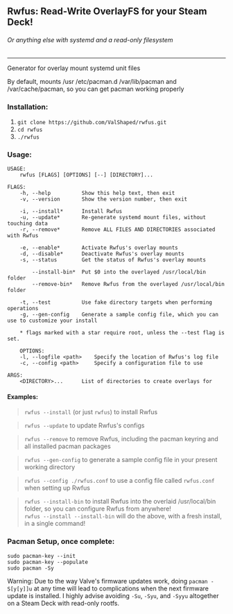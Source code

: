 ## Rwfus: Read-Write OverlayFS for your Steam Deck!
###### Or anything else with systemd and a read-only filesystem
---

Generator for overlay mount systemd unit files

By default, mounts /usr /etc/pacman.d /var/lib/pacman and /var/cache/pacman, so you can get pacman working properly

### Installation:

1. `git clone https://github.com/ValShaped/rwfus.git`
2. `cd rwfus`
3. `./rwfus`

### Usage:

```
USAGE:
    rwfus [FLAGS] [OPTIONS] [--] [DIRECTORY]...

FLAGS:
    -h, --help          Show this help text, then exit
    -v, --version       Show the version number, then exit

    -i, --install*      Install Rwfus
    -u, --update*       Re-generate systemd mount files, without touching data
    -r, --remove*       Remove ALL FILES AND DIRECTORIES associated with Rwfus

    -e, --enable*       Activate Rwfus's overlay mounts
    -d, --disable*      Deactivate Rwfus's overlay mounts
    -s, --status        Get the status of Rwfus's overlay mounts

        --install-bin*  Put $0 into the overlayed /usr/local/bin folder
        --remove-bin*   Remove Rwfus from the overlayed /usr/local/bin folder

    -t, --test          Use fake directory targets when performing operations
    -g, --gen-config    Generate a sample config file, which you can use to customize your install

    * flags marked with a star require root, unless the --test flag is set.

    OPTIONS:
    -l, --logfile <path>    Specify the location of Rwfus's log file
    -c, --config <path>     Specify a configuration file to use

ARGS:
    <DIRECTORY>...      List of directories to create overlays for
```

#### Examples:

> `rwfus --install` (or just `rwfus`) to install Rwfus

> `rwfus --update` to update Rwfus's configs

> `rwfus --remove` to remove Rwfus, including the pacman keyring and all installed pacman packages

> `rwfus --gen-config` to generate a sample config file in your present working directory

> `rwfus --config ./rwfus.conf` to use a config file called `rwfus.conf` when setting up Rwfus

> `rwfus --install-bin` to install Rwfus into the overlaid /usr/local/bin folder, so you can configure Rwfus from anywhere!  \
> `rwfus --install --install-bin` will do the above, with a fresh install, in a single command!

### Pacman Setup, once complete:
```
sudo pacman-key --init
sudo pacman-key --populate
sudo pacman -Sy
```
Warning: Due to the way Valve's firmware updates work, doing `pacman -S[y[y]]u` at any time will lead to complications when the next firmware update is installed. I highly advise avoiding `-Su`, `-Syu`, and `-Syyu` altogether on a Steam Deck with read-only rootfs.
